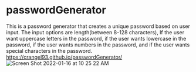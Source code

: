 # passwordGenerator
This is a password generator that creates a unique password based on user input. The input options are length(between 8-128 characters), If the user want uppercase letters in the password, if the user wants lowercase in the password, if the user wants numbers in the password, and if the user wants special characters in the password. https://crangel93.github.io/passwordGenerator/
![Screen Shot 2022-01-16 at 10 25 22 AM](https://user-images.githubusercontent.com/95656805/149672857-dc2bf14e-08b9-4b17-8a60-d654147f3d02.png)

